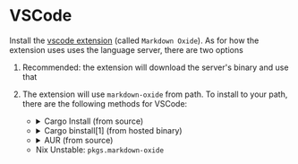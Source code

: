 # VSCode

Install the [vscode extension](https://marketplace.visualstudio.com/items?itemName=FelixZeller.markdown-oxide) (called `Markdown Oxide`). As for how the extension uses uses the language server, there are two options
1. Recommended: the extension will download the server's binary and use that
2. The extension will use `markdown-oxide` from path. To install to your path, there are the following methods for VSCode:

    - <details>
         <summary>Cargo Install (from source)</summary>

        ```bash
        cargo install --locked --git https://github.com/Feel-ix-343/markdown-oxide.git markdown-oxide
        ```

    </details>

    - <details>
         <summary>Cargo binstall[1] (from hosted binary)</summary>

        ```bash
        cargo binstall --git 'https://github.com/feel-ix-343/markdown-oxide' markdown-oxide
        ```

    </details>

    - <details>
         <summary>AUR (from source)</summary>

        ```bash
        paru -S markdown-oxide-git
        ```

        ```bash
        yay -S markdown-oxide-git
        ```

    </details>

    - Nix Unstable: `pkgs.markdown-oxide`
